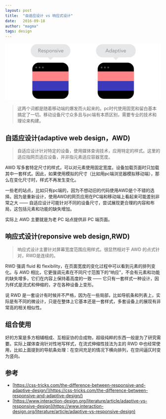 ```yaml
---
layout: post
title:  "自适应设计 vs 响应式设计"
date:   2016-09-18 
author: "magma"
tags: design
---
```


![jif](/assets/img/RWD_vs_AWD.gif)

> 这两个词都是随着移动端的爆发而火起来的。pc时代使用固宽和留白基本搞定了一切。移动设备尺寸众多且与pc端有本质区别，需要专业的技术和理论来构建。

## 自适应设计(adaptive web design，AWD)

> 自适应设计针对特定的设备，使用媒体查询技术，应用特定的样式。这里的适应指网页适应设备，并非指元素适应容器宽度。

AWD 写多套特定尺寸的样式，可以对元素使用固定宽度。设备加载页面时只加载其中一套样式。因此，如果使用模拟的尺寸（比如用pc端浏览器模拟移动端），那么在变化尺寸时，样式不再发生变化。

一些老的站点，比如只有pc端的，因为不想动旧的代码使用AWD是个不错的选择。因为是重新设计，使用AWD的网页应用在PC端和移动端上看起来可能差别非常之大 —— 自适应设计可能针对不同的设备尺寸，尝试展现更合理的内容和布局，这包括元素和功能的缺失增加。

实际上 AWD 主要就是为老 PC 站点提供非 PC 端页面。



## 响应式设计(reponsive web design,RWD)

> 响应式设计主要针对屏幕宽度范围应用样式。很显然相对于 AWD 的点式针对，RWD是连续的。

RWD 强调 fluid 和 flexibility，在页面宽度的变化过程中可以看到元素的排列变化。与 AWD 相比，它更强调元素在不同尺寸范围下的“响应”，不会有元素和功能的缺失增多，它们在内容上保持着高度的一致 —— 它只有一套样式一种设计，因为样式是流式和伸缩的，才在各种设备上变形。

说 RWD 是一套设计有时候并不严格，因为在一些局部，比如导航条和列表上，实际是有不同的微设计，只是在整体上它基本还是一套样式，多套设备上的展现有非常高的相关相似性。


## 组合使用

好的方案是多方相辅相成、互相妥协的合成物，超级纯粹的东西一般是为了研究需要。实际上媒体查询针对性地写样式，在流式伸缩性技法为主的 RWD 中也经常使用，比如上面提到的导航条处理：在空间充足的情况下横向排列，在空间逼仄时变为竖向。



## 参考
- [https://css-tricks.com/the-difference-between-responsive-and-adaptive-design/](https://css-tricks.com/the-difference-between-responsive-and-adaptive-design/)
- [https://www.interaction-design.org/literature/article/adaptive-vs-responsive-design](https://www.interaction-design.org/literature/article/adaptive-vs-responsive-design)
